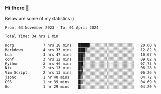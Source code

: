 ### Hi there 👋
Below are some of my statistics :)

<!--START_SECTION:waka-->

```txt
From: 03 November 2023 - To: 01 April 2024

Total Time: 34 hrs 1 min

norg             7 hrs 18 mins   █████░░░░░░░░░░░░░░░░░░░░   20.60 %
Markdown         4 hrs 33 mins   ███▒░░░░░░░░░░░░░░░░░░░░░   12.82 %
Lua              3 hrs 47 mins   ██▓░░░░░░░░░░░░░░░░░░░░░░   10.67 %
conf             3 hrs 12 mins   ██▒░░░░░░░░░░░░░░░░░░░░░░   09.02 %
Python           2 hrs 44 mins   ██░░░░░░░░░░░░░░░░░░░░░░░   07.72 %
Nix              2 hrs 13 mins   █▓░░░░░░░░░░░░░░░░░░░░░░░   06.28 %
Vim Script       2 hrs 13 mins   █▓░░░░░░░░░░░░░░░░░░░░░░░   06.26 %
jsonc            1 hr 40 mins    █▒░░░░░░░░░░░░░░░░░░░░░░░   04.72 %
CSS              1 hr 39 mins    █▒░░░░░░░░░░░░░░░░░░░░░░░   04.69 %
Go               1 hr 29 mins    █░░░░░░░░░░░░░░░░░░░░░░░░   04.20 %
```

<!--END_SECTION:waka-->

<!--
**KlapenHz/KlapenHz** is a ✨ _special_ ✨ repository because its `README.md` (this file) appears on your GitHub profile.

Here are some ideas to get you started:

- 🔭 I’m currently working on ...
- 🌱 I’m currently learning ...
- 👯 I’m looking to collaborate on ...
- 🤔 I’m looking for help with ...
- 💬 Ask me about ...
- 📫 How to reach me: ...
- 😄 Pronouns: ...
- ⚡ Fun fact: ...
-->

